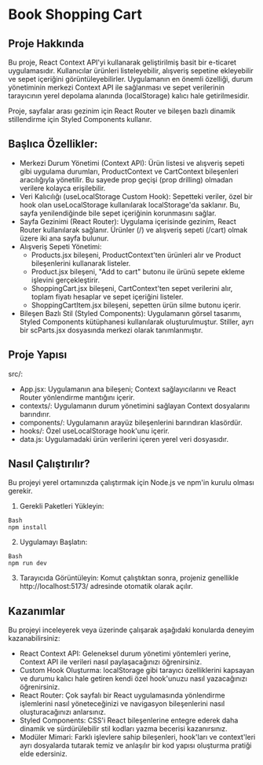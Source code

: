 # Book Shopping Cart
## Proje Hakkında
Bu proje, React Context API'yi kullanarak geliştirilmiş basit bir e-ticaret uygulamasıdır. Kullanıcılar ürünleri listeleyebilir, alışveriş sepetine ekleyebilir ve sepet içeriğini görüntüleyebilirler. Uygulamanın en önemli özelliği, durum yönetiminin merkezi Context API ile sağlanması ve sepet verilerinin tarayıcının yerel depolama alanında (localStorage) kalıcı hale getirilmesidir.

Proje, sayfalar arası gezinim için React Router ve bileşen bazlı dinamik stillendirme için Styled Components kullanır.
## Başlıca Özellikler:
* Merkezi Durum Yönetimi (Context API): Ürün listesi ve alışveriş sepeti gibi uygulama durumları, ProductContext ve CartContext bileşenleri aracılığıyla yönetilir. Bu sayede prop geçişi (prop drilling) olmadan verilere kolayca erişilebilir.
* Veri Kalıcılığı (useLocalStorage Custom Hook): Sepetteki veriler, özel bir hook olan useLocalStorage kullanılarak localStorage'da saklanır. Bu, sayfa yenilendiğinde bile sepet içeriğinin korunmasını sağlar.
* Sayfa Gezinimi (React Router): Uygulama içerisinde gezinim, React Router kullanılarak sağlanır. Ürünler (/) ve alışveriş sepeti (/cart) olmak üzere iki ana sayfa bulunur.
* Alışveriş Sepeti Yönetimi:
    * Products.jsx bileşeni, ProductContext'ten ürünleri alır ve Product bileşenlerini kullanarak listeler.
    * Product.jsx bileşeni, "Add to cart" butonu ile ürünü sepete ekleme işlevini gerçekleştirir.
    * ShoppingCart.jsx bileşeni, CartContext'ten sepet verilerini alır, toplam fiyatı hesaplar ve sepet içeriğini listeler.
    * ShoppingCartItem.jsx bileşeni, sepetten ürün silme butonu içerir.
* Bileşen Bazlı Stil (Styled Components): Uygulamanın görsel tasarımı, Styled Components kütüphanesi kullanılarak oluşturulmuştur. Stiller, ayrı bir scParts.jsx dosyasında merkezi olarak tanımlanmıştır.
## Proje Yapısı
src/:
* App.jsx: Uygulamanın ana bileşeni; Context sağlayıcılarını ve React Router yönlendirme mantığını içerir.
* contexts/: Uygulamanın durum yönetimini sağlayan Context dosyalarını barındırır.
* components/: Uygulamanın arayüz bileşenlerini barındıran klasördür.
* hooks/: Özel useLocalStorage hook'unu içerir.
* data.js: Uygulamadaki ürün verilerini içeren yerel veri dosyasıdır.
## Nasıl Çalıştırılır?
Bu projeyi yerel ortamınızda çalıştırmak için Node.js ve npm'in kurulu olması gerekir.
1. Gerekli Paketleri Yükleyin:
```
Bash
npm install
```
2. Uygulamayı Başlatın:
```
Bash
npm run dev
```
3. Tarayıcıda Görüntüleyin: Komut çalıştıktan sonra, projeniz genellikle http://localhost:5173/ adresinde otomatik olarak açılır.
## Kazanımlar
Bu projeyi inceleyerek veya üzerinde çalışarak aşağıdaki konularda deneyim kazanabilirsiniz:
* React Context API: Geleneksel durum yönetimi yöntemleri yerine, Context API ile verileri nasıl paylaşacağınızı öğrenirsiniz.
* Custom Hook Oluşturma: localStorage gibi tarayıcı özelliklerini kapsayan ve durumu kalıcı hale getiren kendi özel hook'unuzu nasıl yazacağınızı öğrenirsiniz.
* React Router: Çok sayfalı bir React uygulamasında yönlendirme işlemlerini nasıl yöneteceğinizi ve navigasyon bileşenlerini nasıl oluşturacağınızı anlarsınız.
* Styled Components: CSS'i React bileşenlerine entegre ederek daha dinamik ve sürdürülebilir stil kodları yazma becerisi kazanırsınız.
* Modüler Mimari: Farklı işlevlere sahip bileşenleri, hook'ları ve context'leri ayrı dosyalarda tutarak temiz ve anlaşılır bir kod yapısı oluşturma pratiği elde edersiniz.